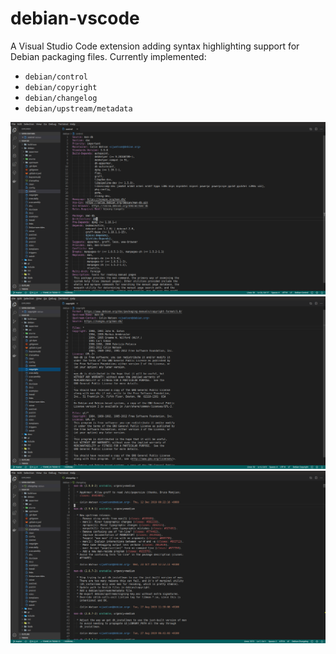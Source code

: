 # debian-vscode

A Visual Studio Code extension adding syntax highlighting support for Debian packaging files. Currently implemented:

- `debian/control`
- `debian/copyright`
- `debian/changelog`
- `debian/upstream/metadata`

![control](images/control.png)
![copyright](images/copyright.png)
![changelog](images/changelog.png)
